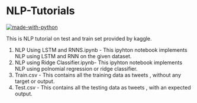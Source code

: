 # NLP-Tutorials

[![made-with-python](https://img.shields.io/badge/Made%20with-Python-1f425f.svg)](https://www.python.org/)

This is NLP tutorial on test and train set provided by kaggle.

1. NLP Using LSTM and RNNS.ipynb - This ipyhton notebook implements NLP using LSTM and RNN on the given dataset.
2. NLP using Ridge Classifier.ipynb- This ipyhton notebook implements NLP using polnomial regression or ridge classifier. 
3. Train.csv - This contains all the training data as tweets , without any target or output.
3. Test.csv - This contains all the testing data as tweets , with an expected output.

